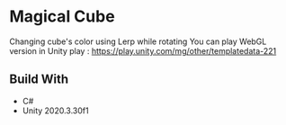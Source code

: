 # Magical Cube

Changing cube's color using Lerp while rotating
You can play WebGL version in Unity play : 
https://play.unity.com/mg/other/templatedata-221

## Build With

* C#
* Unity 2020.3.30f1

 
